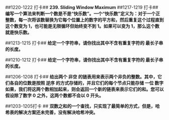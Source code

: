 ##1220-1222 打卡##
**239. Sliding Window Maximum** 
##1217-1219 打卡##
**编写一个算法来判断一个数是不是“快乐数”。一个“快乐数”定义为：对于一个正整数，每一次将该数替换为它每个位置上的数字的平方和，然后重复这个过程直到这个数变为 1，也可能是无限循环但始终变不到 1。如果可以变为 1，那么这个数就是快乐数。** 

##1213-1215 打卡##
**给定一个字符串，请你找出其中不含有重复字符的 最长子串 的长度。** 

##1210-1212 打卡##
**给定一个字符串，请你找出其中不含有重复字符的 最长子串 的长度。** 

##1206-1208 打卡##
**给出两个 非空 的链表用来表示两个非负的整数。其中，它们各自的位数是按照 逆序 的方式存储的，并且它们的每个节点只能存储 一位 数字如果，我们将这两个数相加起来，则会返回一个新的链表来表示它们的和。您可以假设除了数字 0 之外，这两个数都不会以 0 开头。**

##1203-1205打卡 ##
**双数之和的一个查找，只实现了最简单的方式，但是，哈希表的解决方案还未完善，没有解决哈希冲突。** 

 